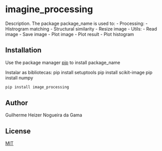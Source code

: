 # imagine_processing

Description. 
The package package_name is used to:
	- Processing:
		- Histrogram matching
		- Structural similarity
		- Resize image
	- Utils:
		- Read image
		- Save image
		- Plot image
		- Plot result
		- Plot histogram


## Installation

Use the package manager [pip](https://pip.pypa.io/en/stable/) to install package_name

Instalar as bibliotecas:
pip install setuptools
pip install scikit-image
pip install numpy

```bash
pip install image_processing
```

## Author
Guilherme Heizer Nogueira da Gama

## License
[MIT](https://choosealicense.com/licenses/mit/)